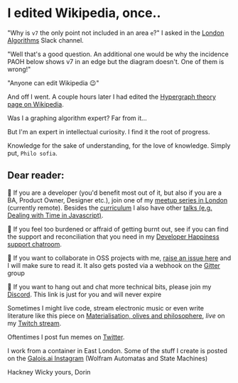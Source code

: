 # I edited Wikipedia, once..

"Why is `v7` the only point not included in an area `e`?" I asked in the [London Algorithms](https://www.meetup.com/London-Algorithms-Meetup/) Slack channel.

"Well that's a good question. An additional one would be why the incidence PAOH below shows v7 in an edge but the diagram doesn't. One of them is wrong!"

"Anyone can edit Wikipedia :wink:"

And off I went. A couple hours later I had edited the [Hypergraph theory page on Wikipedia](https://en.m.wikipedia.org/wiki/Hypergraph).

Was I a graphing algorithm expert? Far from it... 

But I'm an expert in intellectual curiosity. I find it the root of progress. 

Knowledge for the sake of understanding, for the love of knowledge. Simply put, `Philo sofia`.

## Dear reader: 

🔰 If you are a developer (you'd benefit most out of it, but also if you are a BA, Product Owner, Designer etc.), join one of my [meetup series in London](https://www.meetup.com/London-Algorithms-Meetup/events/hwnsfsyccfbqb/) (currently remote). Besides the [curriculum](https://github.com/JestVA/DevUnwind) I also have other [talks (e.g. Dealing with Time in Javascript)](https://github.com/JestVA/talks).

🔰 If you feel too burdened or affraid of getting burnt out, see if you can find the support and reconciliation that you need in my [Developer Happiness support chatroom](https://gitter.im/DevUnwind/community).

🔰 If you want to collaborate in OSS projects with me, [raise an issue here](https://github.com/JestVA/DevUnwind) and I will make sure to read it. It also gets posted via a webhook on the [Gitter](https://gitter.im/DevUnwind/community) group

🔰 If you want to hang out and chat more technical bits, please join my [Discord](https://discord.gg/yXEK9udCSz). This link is just for you and will never expire

Sometimes I might live code, stream electronic music or even write literature like this piece on [Materialisation, olives and philosophere](https://vocal.media/humans/witchfully-yours), *live* on my [Twitch stream](https://www.twitch.tv/devfrend). 

Oftentimes I post fun memes on [Twitter](https://twitter.com/memedvlpr).

I work from a container in East London. Some of the stuff I create is posted on the [Galois.ai Instagram](https://www.instagram.com/galois.ai/) (Wolfram Automatas and State Machines)

Hackney Wicky yours,
Dorin

